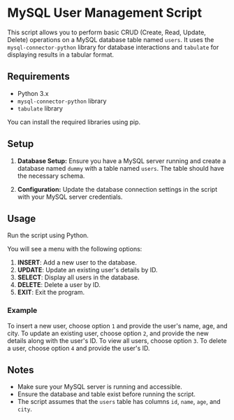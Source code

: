 # MySQL User Management Script

This script allows you to perform basic CRUD (Create, Read, Update, Delete) operations on a MySQL database table named `users`. It uses the `mysql-connector-python` library for database interactions and `tabulate` for displaying results in a tabular format.

## Requirements

- Python 3.x
- `mysql-connector-python` library
- `tabulate` library

You can install the required libraries using pip.

## Setup

1. **Database Setup:**
   Ensure you have a MySQL server running and create a database named `dummy` with a table named `users`. The table should have the necessary schema.

2. **Configuration:**
   Update the database connection settings in the script with your MySQL server credentials.

## Usage

Run the script using Python.

You will see a menu with the following options:

1. **INSERT**: Add a new user to the database.
2. **UPDATE**: Update an existing user's details by ID.
3. **SELECT**: Display all users in the database.
4. **DELETE**: Delete a user by ID.
5. **EXIT**: Exit the program.

### Example

To insert a new user, choose option `1` and provide the user's name, age, and city. To update an existing user, choose option `2`, and provide the new details along with the user's ID. To view all users, choose option `3`. To delete a user, choose option `4` and provide the user's ID.

## Notes

- Make sure your MySQL server is running and accessible.
- Ensure the database and table exist before running the script.
- The script assumes that the `users` table has columns `id`, `name`, `age`, and `city`.

